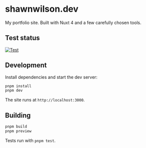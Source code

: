 # shawnwilson.dev

My portfolio site. Built with Nuxt 4 and a few carefully chosen tools.

## Test status

[![Test](https://github.com/goneplaid/shawnwilson.dev/workflows/Test/badge.svg?branch=main)](https://github.com/goneplaid/shawnwilson.dev/actions/workflows/test.yml)

## Development

Install dependencies and start the dev server:

```bash
pnpm install
pnpm dev
```

The site runs at `http://localhost:3000`.

## Building

```bash
pnpm build
pnpm preview
```

Tests run with `pnpm test`.
